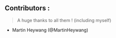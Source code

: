 ## Contributors :

> A huge thanks to all them ! (including myself)

- Martin Heywang (@MartinHeywang)